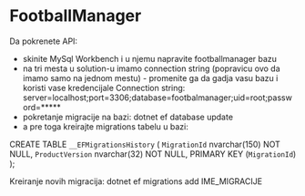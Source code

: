 # FootballManager
Da pokrenete API:
- skinite MySql Workbench i u njemu napravite footballmanager bazu
- na tri mesta u solution-u imamo connection string (popravicu ovo da imamo samo na jednom mestu) - promenite ga da gadja vasu bazu i koristi vase kredencijale
  Connection string: server=localhost;port=3306;database=footbalmanager;uid=root;password=*****
- pokretanje migracije na bazi: dotnet ef database update
- a pre toga kreirajte migrations tabelu u bazi: 

CREATE TABLE `__EFMigrationsHistory` ( `MigrationId` nvarchar(150) NOT NULL, `ProductVersion` nvarchar(32) NOT NULL, PRIMARY KEY (`MigrationId`) );





Kreiranje novih migracija: dotnet ef migrations add IME_MIGRACIJE




